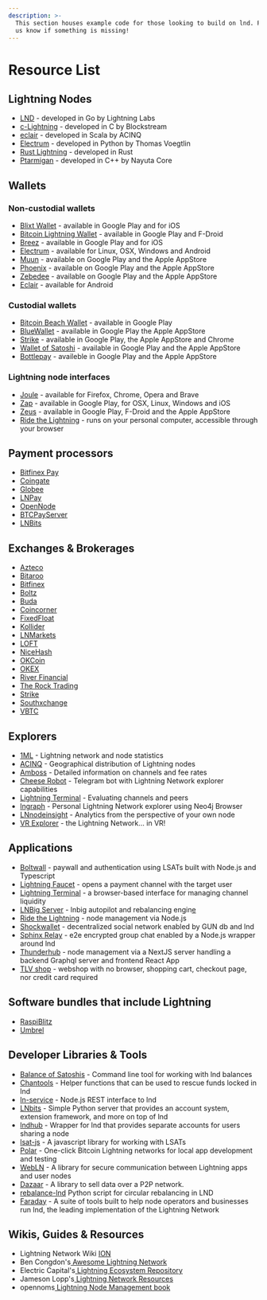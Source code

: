 ```yaml
---
description: >-
  This section houses example code for those looking to build on lnd. Please let
  us know if something is missing!
---
```


# Resource List

## Lightning Nodes <a id="docs-internal-guid-7210ac49-7fff-7899-6ea7-d8acfa68cd8e"></a>

* [LND](https://github.com/lightningnetwork/lnd) - developed in Go by Lightning Labs
* [c-Lightning](https://github.com/ElementsProject/lightning) - developed in C by Blockstream
* [eclair](https://github.com/ACINQ/eclair) - developed in Scala by ACINQ
* [Electrum](https://electrum.org/) - developed in Python by Thomas Voegtlin
* [Rust Lightning](https://github.com/rust-bitcoin/rust-lightning) - developed in Rust
* [Ptarmigan](https://nayuta.co/) - developed in C++ by Nayuta Core

## Wallets <a id="docs-internal-guid-007ec570-7fff-eb9a-7822-aff5a5e77f17"></a>

### Non-custodial wallets

* [Blixt Wallet](https://blixtwallet.github.io/) - available in Google Play and for iOS
* [Bitcoin Lightning Wallet](https://lightning-wallet.com/) - available in Google Play and F-Droid
* [Breez](https://breez.technology/) - available in Google Play and for iOS
* [Electrum](https://electrum.org/) - available for Linux, OSX, Windows and Android
* [Muun](https://muun.com/) - available on Google Play and the Apple AppStore
* [Phoenix](https://phoenix.acinq.co/) - available on Google Play and the Apple AppStore
* [Zebedee](https://zebedee.io/) - available on Google Play and the Apple AppStore 
* [Eclair](https://github.com/ACINQ/eclair-mobile) - available for Android

### Custodial wallets

* [Bitcoin Beach Wallet](https://www.bitcoinbeach.com/) - available in Google Play
* [BlueWallet](https://github.com/BlueWallet/BlueWallet) - available in Google Play the Apple AppStore
* [Strike](https://strike.me/) - available in Google Play, the Apple AppStore and Chrome
* [Wallet of Satoshi](https://walletofsatoshi.com/) - available in Google Play and the Apple AppStore
* [Bottlepay](https://bottlepay.com/) - availeble in Google Play and the Apple AppStore

### Lightning node interfaces

* [Joule](https://lightningjoule.com/) - available for Firefox, Chrome, Opera and Brave
* [Zap](https://zaphq.io/) - available in Google Play, for OSX, Linux, Windows and iOS
* [Zeus](https://github.com/ZeusLN/zeus) - available in Google Play, F-Droid and the Apple AppStore
* [Ride the Lightning](https://github.com/Ride-The-Lightning/RTL) - runs on your personal computer, accessible through your browser

## Payment processors <a id="docs-internal-guid-07197fd0-7fff-b137-101f-0144b1ab593c"></a>

* [Bitfinex Pay](https://pay.bitfinex.com/)
* [Coingate](https://coingate.com/)
* [Globee](https://globee.com/)
* [LNPay](https://lnpay.co/)
* [OpenNode](https://www.opennode.com/)
* [BTCPayServer](https://docs.btcpayserver.org/)
* [LNBits](https://lnbits.org/)

## Exchanges & Brokerages <a id="docs-internal-guid-61dc5aac-7fff-f33d-b971-9056f5f24364"></a>

* [Azteco](https://azte.co/)
* [Bitaroo](https://www.bitaroo.com.au/)
* [Bitfinex](https://www.bitfinex.com/)
* [Boltz](https://boltz.exchange)
* [Buda](https://www.buda.com/)
* [Coincorner](https://www.coincorner.com/)
* [FixedFloat](https://fixedfloat.com)
* [Kollider](https://kollider.xyz/)
* [LNMarkets](https://lnmarkets.com/)
* [LOFT](https://loft.trade/)
* [NiceHash](https://www.nicehash.com/)
* [OKCoin](https://www.okcoin.com/)
* [OKEX](https://www.okex.com)
* [River Financial](https://river.com/)
* [The Rock Trading](https://www.therocktrading.com)
* [Strike](https://strike.me/)
* [Southxchange](https://main.southxchange.com/)
* [VBTC](https://vbtc.exchange/)

## Explorers <a id="docs-internal-guid-c8a6648f-7fff-39eb-c8cc-47fadeadad71"></a>

* [1ML](https://1ml.com/) - Lightning network and node statistics
* [ACINQ](https://explorer.acinq.co/) - Geographical distribution of Lightning nodes
* [Amboss](https://amboss.space/) - Detailed information on channels and fee rates
* [Cheese Robot](https://t.me/cheeserobot) - Telegram bot with Lightning Network explorer capabilities
* [Lightning Terminal](https://terminal.lightning.engineering/) - Evaluating channels and peers
* [lngraph](https://github.com/xsb/lngraph) - Personal Lightning Network explorer using Neo4j Browser
* [LNnodeinsight](https://lnnodeinsight.com/) - Analytics from the perspective of your own node
* [VR Explorer](https://bl.ocks.org/tyzbit/d1c83732d2767bb955125d41f5921888) - the Lightning Network... in VR!

## Applications

* [Boltwall](https://github.com/Tierion/boltwall) - paywall and authentication using LSATs built with Node.js and Typescript
* [Lightning Faucet](https://github.com/lightninglabs/lightning-faucet) - opens a payment channel with the target user
* [Lightning Terminal](https://terminal.lightning.engineering/#/) - a browser-based interface for managing channel liquidity
* [LNBig Server](https://github.com/LNBIG-COM/lnbig-server) - lnbig autopilot and rebalancing engin[e](https://github.com/apotdevin/thunderhub)
* [Ride the Lightning](https://github.com/Ride-The-Lightning/RTL) - node management via Node.js
* [Shockwallet](https://github.com/shocknet/wallet) - decentralized social network enabled by GUN db and lnd
* [Sphinx Relay](https://github.com/stakwork/sphinx-relay) - e2e encrypted group chat enabled by a Node.js wrapper around lnd
* [Thunderhub](https://github.com/apotdevin/thunderhub) - node management via a NextJS server handling a backend Graphql server and frontend React App
* [TLV shop](https://github.com/joostjager/tlvshop.com) - webshop with no browser, shopping cart, checkout page, nor credit card required

## Software bundles that include Lightning <a id="docs-internal-guid-083d9f26-7fff-e1ef-2503-fa578ae0e176"></a>

* [RaspiBlitz](https://raspiblitz.org/)
* [Umbrel](https://getumbrel.com/)

## Developer Libraries & Tools

* [Balance of Satoshis](https://github.com/alexbosworth/balanceofsatoshis) - Command line tool for working with lnd balances
* [Chantools](https://github.com/guggero/chantools) - Helper functions that can be used to rescue funds locked in lnd
* [ln-service](https://github.com/alexbosworth/ln-service) - Node.js REST interface to lnd
* [LNbits](https://github.com/lnbits/lnbits) - Simple Python server that provides an account system, extension framework, and more on top of lnd
* [lndhub](https://github.com/BlueWallet/LndHub) - Wrapper for lnd that provides separate accounts for users sharing a node
* [lsat-js](https://github.com/Tierion/lsat-js) - A javascript library for working with LSATs
* [Polar](https://github.com/jamaljsr/polar) - One-click Bitcoin Lightning networks for local app development and testing
* [WebLN](https://webln.dev/#/) - A library for secure communication between Lightning apps and user nodes
* [Dazaar](https://dazaar.com/) - A library to sell data over a P2P network.
* [rebalance-lnd](https://github.com/C-Otto/rebalance-lnd) Python script for circular rebalancing in LND
* [Faraday](https://github.com/lightninglabs/faraday) - A suite of tools built to help node operators and businesses run lnd, the leading implementation of the Lightning Network

## Wikis, Guides & Resources <a id="docs-internal-guid-8bae6cd2-7fff-ce99-f185-1c89fff98fef"></a>

* Lightning Network Wiki [ION](https://wiki.ion.radar.tech/)
* Ben Congdon's[ Awesome Lightning Network](https://github.com/bcongdon/awesome-lightning-network)
* Electric Capital's[ Lightning Ecosystem Repository](https://github.com/electric-capital/crypto-ecosystems/blob/master/data/ecosystems/l/lightning.toml)
* Jameson Lopp's[ Lightning Network Resources](https://www.lopp.net/lightning-information.html)
* opennoms[ Lightning Node Management book](https://openoms.gitbook.io/lightning-node-management/)

